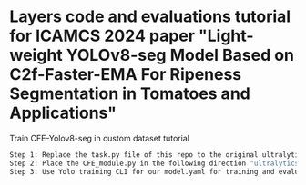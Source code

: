 # Layers code and evaluations tutorial for ICAMCS 2024 paper "Light-weight YOLOv8-seg Model Based on C2f-Faster-EMA For Ripeness Segmentation in Tomatoes and Applications"

Train CFE-Yolov8-seg in custom dataset tutorial
```bash
Step 1: Replace the task.py file of this repo to the original ultralytics repo.
Step 2: Place the CFE_module.py in the following direction "ultralytics/ultralytics/nn/modules".
Step 3: Use Yolo training CLI for our model.yaml for training and evaluations.
